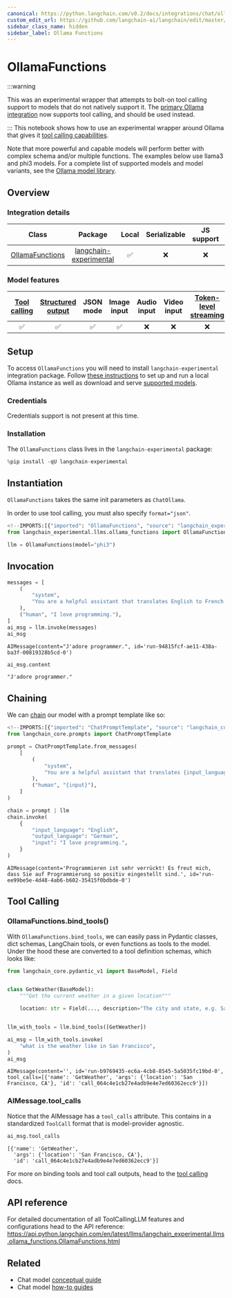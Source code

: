```yaml
---
canonical: https://python.langchain.com/v0.2/docs/integrations/chat/ollama_functions/
custom_edit_url: https://github.com/langchain-ai/langchain/edit/master/docs/docs/integrations/chat/ollama_functions.ipynb
sidebar_class_name: hidden
sidebar_label: Ollama Functions
---
```


# OllamaFunctions

:::warning

This was an experimental wrapper that attempts to bolt-on tool calling support to models that do not natively support it. The [primary Ollama integration](/docs/integrations/chat/ollama/) now supports tool calling, and should be used instead.

:::
This notebook shows how to use an experimental wrapper around Ollama that gives it [tool calling capabilities](https://python.langchain.com/v0.2/docs/concepts/#functiontool-calling).

Note that more powerful and capable models will perform better with complex schema and/or multiple functions. The examples below use llama3 and phi3 models.
For a complete list of supported models and model variants, see the [Ollama model library](https://ollama.ai/library).

## Overview

### Integration details

|                                                                Class                                                                | Package | Local | Serializable | JS support | Package downloads | Package latest |
|:-----------------------------------------------------------------------------------------------------------------------------------:|:-------:|:-----:|:------------:|:----------:|:-----------------:|:--------------:|
| [OllamaFunctions](https://api.python.langchain.com/en/latest/llms/langchain_experimental.llms.ollama_function.OllamaFunctions.html) | [langchain-experimental](https://api.python.langchain.com/en/latest/openai_api_reference.html) | ✅ | ❌ | ❌ | ![PyPI - Downloads](https://img.shields.io/pypi/dm/langchain-experimental?style=flat-square&label=%20) | ![PyPI - Version](https://img.shields.io/pypi/v/langchain-experimental?style=flat-square&label=%20) |

### Model features

| [Tool calling](/docs/how_to/tool_calling/) | [Structured output](/docs/how_to/structured_output/) | JSON mode | Image input | Audio input | Video input | [Token-level streaming](/docs/how_to/chat_streaming/) | Native async | [Token usage](/docs/how_to/chat_token_usage_tracking/) | [Logprobs](/docs/how_to/logprobs/) |
| :---: | :---: | :---: | :---: |  :---: | :---: | :---: | :---: | :---: | :---: |
| ✅ | ✅ | ✅ | ✅ | ❌ | ❌ | ❌ | ✅ | ❌ | ❌ |

## Setup

To access `OllamaFunctions` you will need to install `langchain-experimental` integration package.
Follow [these instructions](https://github.com/jmorganca/ollama) to set up and run a local Ollama instance as well as download and serve [supported models](https://ollama.com/library).

### Credentials

Credentials support is not present at this time.

### Installation

The `OllamaFunctions` class lives in the `langchain-experimental` package:

```python
%pip install -qU langchain-experimental
```

## Instantiation

`OllamaFunctions` takes the same init parameters as `ChatOllama`. 

In order to use tool calling, you must also specify `format="json"`.

```python
<!--IMPORTS:[{"imported": "OllamaFunctions", "source": "langchain_experimental.llms.ollama_functions", "docs": "https://api.python.langchain.com/en/latest/llms/langchain_experimental.llms.ollama_functions.OllamaFunctions.html", "title": "OllamaFunctions"}]-->
from langchain_experimental.llms.ollama_functions import OllamaFunctions

llm = OllamaFunctions(model="phi3")
```

## Invocation

```python
messages = [
    (
        "system",
        "You are a helpful assistant that translates English to French. Translate the user sentence.",
    ),
    ("human", "I love programming."),
]
ai_msg = llm.invoke(messages)
ai_msg
```

```output
AIMessage(content="J'adore programmer.", id='run-94815fcf-ae11-438a-ba3f-00819328b5cd-0')
```

```python
ai_msg.content
```

```output
"J'adore programmer."
```

## Chaining

We can [chain](https://python.langchain.com/v0.2/docs/how_to/sequence/) our model with a prompt template like so:

```python
<!--IMPORTS:[{"imported": "ChatPromptTemplate", "source": "langchain_core.prompts", "docs": "https://api.python.langchain.com/en/latest/prompts/langchain_core.prompts.chat.ChatPromptTemplate.html", "title": "OllamaFunctions"}]-->
from langchain_core.prompts import ChatPromptTemplate

prompt = ChatPromptTemplate.from_messages(
    [
        (
            "system",
            "You are a helpful assistant that translates {input_language} to {output_language}.",
        ),
        ("human", "{input}"),
    ]
)

chain = prompt | llm
chain.invoke(
    {
        "input_language": "English",
        "output_language": "German",
        "input": "I love programming.",
    }
)
```

```output
AIMessage(content='Programmieren ist sehr verrückt! Es freut mich, dass Sie auf Programmierung so positiv eingestellt sind.', id='run-ee99be5e-4d48-4ab6-b602-35415f0bdbde-0')
```

## Tool Calling

### OllamaFunctions.bind_tools()

With `OllamaFunctions.bind_tools`, we can easily pass in Pydantic classes, dict schemas, LangChain tools, or even functions as tools to the model. Under the hood these are converted to a tool definition schemas, which looks like:

```python
from langchain_core.pydantic_v1 import BaseModel, Field


class GetWeather(BaseModel):
    """Get the current weather in a given location"""

    location: str = Field(..., description="The city and state, e.g. San Francisco, CA")


llm_with_tools = llm.bind_tools([GetWeather])
```

```python
ai_msg = llm_with_tools.invoke(
    "what is the weather like in San Francisco",
)
ai_msg
```

```output
AIMessage(content='', id='run-b9769435-ec6a-4cb8-8545-5a5035fc19bd-0', tool_calls=[{'name': 'GetWeather', 'args': {'location': 'San Francisco, CA'}, 'id': 'call_064c4e1cb27e4adb9e4e7ed60362ecc9'}])
```

### AIMessage.tool_calls

Notice that the AIMessage has a `tool_calls` attribute. This contains in a standardized `ToolCall` format that is model-provider agnostic.

```python
ai_msg.tool_calls
```

```output
[{'name': 'GetWeather',
  'args': {'location': 'San Francisco, CA'},
  'id': 'call_064c4e1cb27e4adb9e4e7ed60362ecc9'}]
```

For more on binding tools and tool call outputs, head to the [tool calling](../../how_to/function_calling.md) docs.

## API reference

For detailed documentation of all ToolCallingLLM features and configurations head to the API reference: https://api.python.langchain.com/en/latest/llms/langchain_experimental.llms.ollama_functions.OllamaFunctions.html

## Related

- Chat model [conceptual guide](/docs/concepts/#chat-models)
- Chat model [how-to guides](/docs/how_to/#chat-models)
